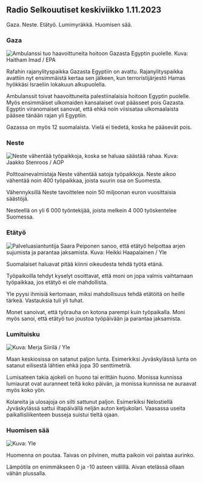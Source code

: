 ## Radio Selkouutiset keskiviikko 1.11.2023

Gaza. Neste. Etätyö. Lumimyräkkä. Huomisen sää.

### Gaza

![Ambulanssi tuo haavoittuneita hoitoon Gazasta Egyptin puolelle. Kuva: Haitham Imad / EPA](https://images.cdn.yle.fi/image/upload/c_crop,h_2821,w_5016,x_0,y_744/ar_1.7777777777777777,c_fill,g_faces,h_675,w_1200/dpr_1.0/q_auto:eco/f_auto/fl_lossy/v1698852282/39-1194530654258b7aaf7a)

Rafahin rajanylityspaikka Gazasta Egyptiin on avattu. Rajanylityspaikka avattiin nyt ensimmäistä kertaa sen jälkeen, kun terroristijärjestö Hamas hyökkäsi Israeliin lokakuun alkupuolella.

Ambulanssit toivat haavoittuneita palestiinalaisia hoitoon Egyptin puolelle. Myös ensimmäiset ulkomaiden kansalaiset ovat päässeet pois Gazasta. Egyptin viranomaiset sanovat, että ehkä noin viisisataa ulkomaalaista pääsee tänään rajan yli Egyptiin.

Gazassa on myös 12 suomalaista. Vielä ei tiedetä, koska he pääsevät pois.

### Neste

![Neste vähentää työpaikkoja, koska se haluaa säästää rahaa. Kuva: Jaakko Stenroos / AOP](https://images.cdn.yle.fi/image/upload/c_crop,h_2611,w_4643,x_0,y_483/ar_1.7777777777777777,c_fill,g_faces,h_675,w_1200/dpr_1.0/q_auto:eco/f_auto/fl_lossy/v1698838481/39-1191437653a0928a0b5b)

Polttoainevalmistaja Neste vähentää satoja työpaikkoja. Neste aikoo vähentää noin 400 työpaikkaa, joista suurin osa on Suomesta.

Vähennyksillä Neste tavoittelee noin 50 miljoonan euron vuosittaisia säästöjä.

Nesteellä on yli 6 000 työntekijää, joista melkein 4 000 työskentelee Suomessa.

### Etätyö

![Palveluasiantuntija Saara Peiponen sanoo, että etätyö helpottaa arjen sujumista ja parantaa jaksamista. Kuva: Heikki Haapalainen / Yle](https://images.cdn.yle.fi/image/upload/c_crop,h_2988,w_5312,x_16,y_569/ar_1.7777777777777777,c_fill,g_faces,h_675,w_1200/dpr_1.0/q_auto:eco/f_auto/fl_lossy/v1698754242/39-11936826540ed9ea44a0)

Suomalaiset haluavat pitää kiinni oikeudesta tehdä työtä etänä.

Työpaikoilla tehdyt kyselyt osoittavat, että moni on jopa valmis vaihtamaan työpaikkaa, jos etätyö ei ole mahdollista.

Yle pyysi ihmisiä kertomaan, miksi mahdollisuus tehdä etätöitä on heille tärkeä. Vastauksia tuli yli tuhat.

Monet sanoivat, että työrauha on kotona parempi kuin työpaikalla. Moni myös sanoi, että etätyö tuo joustoa työpäivään ja parantaa jaksamista.

### Lumituisku

![ Kuva: Merja Siirilä / Yle](https://images.cdn.yle.fi/image/upload/c_crop,h_2265,w_4028,x_0,y_378/ar_1.7777777777777777,c_fill,g_faces,h_675,w_1200/dpr_1.0/q_auto:eco/f_auto/fl_lossy/v1698853993/39-119441665423d86dff6c)

Maan keskiosissa on satanut paljon lunta. Esimerkiksi Jyväskylässä lunta on satanut eilisestä lähtien ehkä jopa 30 senttimetriä.

Lumisateen takia ajokeli on huono tai erittäin huono. Monissa kunnissa lumiaurat ovat auranneet teitä koko päivän, ja monissa kunnissa ne auraavat myös koko yön.

Kolareita ja ulosajoja on silti sattunut paljon. Esimerkiksi Nelostiellä Jyväskylässä sattui iltapäivällä neljän auton ketjukolari. Vaasassa useita paikallisliikenteen busseja suistui tieltä ojaan.

### Huomisen sää

![ Kuva: Yle](https://images.cdn.yle.fi/image/upload/c_crop,h_1080,w_1919,x_0,y_0/ar_1.7777777777777777,c_fill,g_faces,h_675,w_1200/dpr_1.0/q_auto:eco/f_auto/fl_lossy/v1698848166/39-119453865425d62868a1)

Huomenna on poutaa. Taivas on pilvinen, mutta paikoin voi paistaa aurinko.

Lämpötila on enimmäkseen 0 ja -10 asteen välillä. Aivan etelässä ollaan vähän plussalla.
